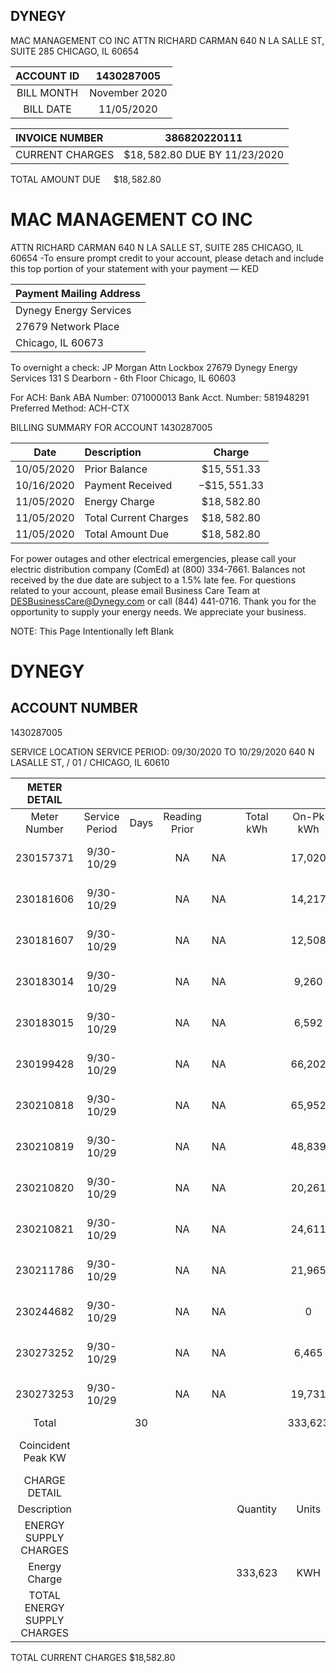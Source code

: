 ## DYNEGY

MAC MANAGEMENT CO INC
ATTN RICHARD CARMAN
640 N LA SALLE ST, SUITE 285
CHICAGO, IL 60654

| ACCOUNT ID | 1430287005 |
| :--: | :--: |
| BILL MONTH | November 2020 |
| BILL DATE | 11/05/2020 |


| INVOICE NUMBER | 386820220111 |
| :-- | :--: |
| CURRENT CHARGES | $\$ 18,582.80$ DUE BY 11/23/2020 |

TOTAL AMOUNT DUE $\quad \$ 18,582.80$

# MAC MANAGEMENT CO INC 

ATTN RICHARD CARMAN
640 N LA SALLE ST, SUITE 285
CHICAGO, IL 60654
-To ensure prompt credit to your account, please detach and include this top portion of your statement with your payment — KED

| Payment Mailing Address |
| :-- |
| Dynegy Energy Services |
| 27679 Network Place |
| Chicago, IL 60673 |

To overnight a check:
JP Morgan Attn Lockbox 27679
Dynegy Energy Services
131 S Dearborn - 6th Floor
Chicago, IL 60603

For ACH:
Bank ABA Number: 071000013
Bank Acct. Number: 581948291
Preferred Method:
ACH-CTX

BILLING SUMMARY FOR ACCOUNT 1430287005

| Date | Description | Charge |
| :--: | :-- | :--: |
| $10 / 05 / 2020$ | Prior Balance | $\$ 15,551.33$ |
| $10 / 16 / 2020$ | Payment Received | $-\$ 15,551.33$ |
| $11 / 05 / 2020$ | Energy Charge | $\$ 18,582.80$ |
| $11 / 05 / 2020$ | Total Current Charges | $\$ 18,582.80$ |
| $11 / 05 / 2020$ | Total Amount Due | $\$ 18,582.80$ |

For power outages and other electrical emergencies, please call your electric distribution company (ComEd) at (800) 334-7661.
Balances not received by the due date are subject to a $1.5 \%$ late fee.
For questions related to your account, please email Business Care Team at DESBusinessCare@Dynegy.com or call (844) 441-0716.
Thank you for the opportunity to supply your energy needs. We appreciate your business.

NOTE: This Page Intentionally left Blank

# DYNEGY 

## ACCOUNT NUMBER

1430287005

SERVICE LOCATION
SERVICE PERIOD: 09/30/2020 TO 10/29/2020
640 N LASALLE ST, / 01 / CHICAGO, IL 60610

| METER DETAIL |  |  |  |  |  |  |  |  |  |
| :--: | :--: | :--: | :--: | :--: | :--: | :--: | :--: | :--: | :--: |
| Meter Number | Service <br> Period | Days | Reading Prior |  | Total <br> kWh | On-Pk kWh | Off-Pk kWh | Peak KW | Coincident Peak KW |
| 230157371 | 9/30- 10/29 |  | NA | NA |  | 17,020 |  | 28.0 at 10/07 20:00 | 21.58 |
| 230181606 | 9/30- 10/29 |  | NA | NA |  | 14,217 |  | 109.0 at 10/24 07:00 | 108.38 |
| 230181607 | 9/30- 10/29 |  | NA | NA |  | 12,508 |  | 26.0 at 10/28 14:00 | 17.06 |
| 230183014 | 9/30- 10/29 |  | NA | NA |  | 9,260 |  | 16.0 at 10/14 11:00 | 12.23 |
| 230183015 | 9/30- 10/29 |  | NA | NA |  | 6,592 |  | 19.0 at 10/08 17:00 | 18.80 |
| 230199428 | 9/30- 10/29 |  | NA | NA |  | 66,202 |  | 227.0 at 10/05 17:00 | 139.49 |
| 230210818 | 9/30- 10/29 |  | NA | NA |  | 65,952 |  | 217.0 at 10/26 12:00 | 192.95 |
| 230210819 | 9/30- 10/29 |  | NA | NA |  | 48,839 |  | 281.0 at 10/10 07:00 | 113.81 |
| 230210820 | 9/30- 10/29 |  | NA | NA |  | 20,261 |  | 155.0 at 10/26 06:00 | 143.09 |
| 230210821 | 9/30- 10/29 |  | NA | NA |  | 24,611 |  | 168.0 at 10/28 06:00 | 168.24 |
| 230211786 | 9/30- 10/29 |  | NA | NA |  | 21,965 |  | 128.0 at 10/29 06:00 | 121.04 |
| 230244682 | 9/30- 10/29 |  | NA | NA |  | 0 |  | 0.0 at 09/30 00:00 | 0.00 |
| 230273252 | 9/30- 10/29 |  | NA | NA |  | 6,465 |  | 32.0 at 10/01 11:00 | 8.93 |
| 230273253 | 9/30- 10/29 |  | NA | NA |  | 19,731 |  | 37.0 at 10/19 13:00 | 28.44 |
| Total |  | 30 |  |  |  | 333,623 |  |  |  |
| Coincident Peak KW |  |  |  |  |  |  |  | 1094.0 at 10/28 06:00 |  |
| CHARGE DETAIL |  |  |  |  |  |  |  |  |  |
| Description |  |  |  |  | Quantity | Units | Rate | Charge | Totals |
| ENERGY SUPPLY CHARGES |  |  |  |  |  |  |  |  |  |
| Energy Charge |  |  |  |  | 333,623 | KWH | \$0.0557000 | \$18,582.80 |  |
| TOTAL ENERGY SUPPLY CHARGES |  |  |  |  |  |  |  |  | \$18,582.80 |

TOTAL CURRENT CHARGES
\$18,582.80

